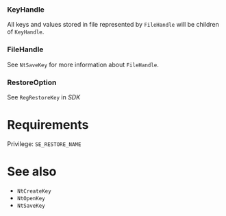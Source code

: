 ### KeyHandle

All keys and values stored in file represented by `FileHandle` will be children of `KeyHandle`.

### FileHandle

See `NtSaveKey` for more information about `FileHandle`.

### RestoreOption

See `RegRestoreKey` in *SDK*

# Requirements

Privilege: `SE_RESTORE_NAME`

# See also

* `NtCreateKey`
* `NtOpenKey`
* `NtSaveKey`
